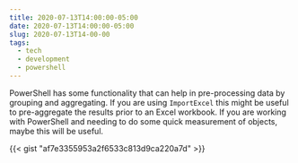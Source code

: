 ```yaml
---
title: 2020-07-13T14:00:00-05:00
date: 2020-07-13T14:00:00-05:00
slug: 2020-07-13T14-00-00
tags:
  - tech
  - development
  - powershell
---
```

PowerShell has some functionality that can help in pre-processing data by grouping and aggregating.
If you are using `ImportExcel` this might be useful to pre-aggregate the results prior to an Excel workbook.
If you are working with PowerShell and needing to do some quick measurement of objects, maybe this will be useful.

{{< gist "af7e3355953a2f6533c813d9ca220a7d" >}}